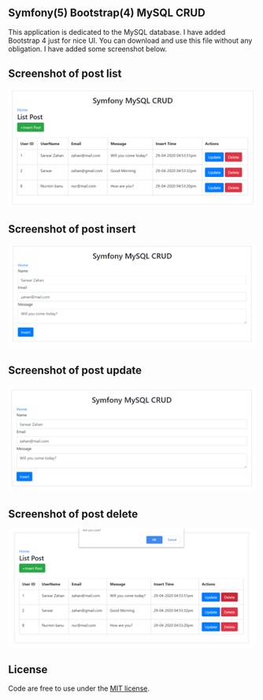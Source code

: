
## Symfony(5) Bootstrap(4) MySQL CRUD

This application is dedicated to the MySQL database. I have added Bootstrap 4 just for nice UI. You can download and use this file without any obligation. I have added some screenshot below.


## Screenshot of post list
![Image description](screenshots/list_message.png)

## Screenshot of post insert
![Image description](screenshots/insert_message.png)

## Screenshot of post update
![Image description](screenshots/update_message.png)

## Screenshot of post delete
![Image description](screenshots/delete_message.png)


## License

Code are free to use  under the [MIT license](https://opensource.org/licenses/MIT).
